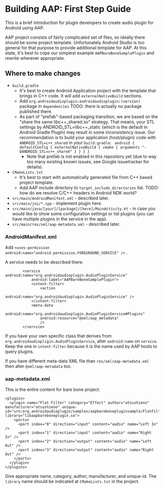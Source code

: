 
# Building AAP: First Step Guide

This is a brief introduction for plugin developers to create audio plugin
for Android using AAP.

AAP project consists of fairly complicated set of files, so ideally there
should be some project template. Unfortunately Android Studio is too general
for that purpose to provide additional template for AAP. At this state,
it's best to cope our simplest example `AAPBareBoneSamplePlugin` and
rewrite wherever appropriate.

## Where to make changes

- `build.gradle`
  - It's best to create Android Application project with the template
    that brings in C++ code. It will add `externalNativeBuild` sections.
  - Add `org.androidaudioplugin:androidaudioplugin:(version)` package in `dependencies`
    TODO: there is actually no package published there.
  - As part of "prefab"-based packaging transition, we are based on the
    "share the same libc++_shared.so" strategy. That means, your STL settings
    by ANDROID_STL=libc++_static (which is the default in Android Gradle Plugin)
    may result in some inconsistency issue. Our recommendation is to build
    your application (host/plugin) code with `ANDROID_STL=c++_shared` in your
    `build.gradle`: ` android { defaultConfig { externalNativeBuild { cmake { arguments "-DANDROID_STL=c++_shared" } } } }`
    - Note that prefab is not enabled in this repository yet (due to way too many existing known issues, see Google issuetracker for details).
- `CMakeLists.txt`
  - It's best to start with automatically generated file from C++ based
    project template.
  - Add AAP include directory to `target_include_directories` list.
    TODO: how do we resolve C/C++ headers in Android NDK world?
- `src/main/AndroidManifest.xml` - described later.
- `src/main/jni/*.cpp` - implement plugin here.
- `src/main/java/[your]/[package]/[here]/MainActivity.kt` - in case 
  you would like to show some configuration settings or list plugins
  (you can have multiple plugins in the service in the app).
- `src/main/res/xml/aap-metadata.xml` - described later.


### AndroidManifest.xml

Add `<uses-permission android:name="android.permission.FOREGROUND_SERVICE" />` .

A service needs to be described there:

```
        <service android:name="org.androidaudioplugin.AudioPluginService"
            android:label="AAPBareBoneSamplePlugin">
            <intent-filter>
                <action
                    android:name="org.androidaudioplugin.AudioPluginService" />
            </intent-filter>
            <meta-data
                android:name="org.androidaudioplugin.AudioPluginService#Plugins"
                android:resource="@xml/aap_metadata"
                />
        </service>
```

If you have your own specific class that derives from 
`org.androidaudiopligin.AudioPluginService`, alter `android:name` on
`service`. Keep the one in `intent-filter` because it is the name used
by AAP hosts to query plugins.

If you have different meta-data XML file than `res/xml/aap-metadata.xml`
then alter `@xml/aap-metadata` too.

### aap-metadata.xml

This is the entire content for bare bone project:

```
<plugins>
  <plugin name="Flat Filter" category="Effect" author="atsushieno" manufacturer="atsushieno" unique-id="urn:org.androidaudioplugin/samples/aapbarebonepluginsample/FlatFilter" library="libaapbareboneplugin.so">
    <ports>
      <port index="0" direction="input" content="audio" name="Left In" />
      <port index="1" direction="input" content="audio" name="Right In" />
      <port index="2" direction="output" content="audio" name="Left Out" />
      <port index="3" direction="output" content="audio" name="Right Out" />
    </ports>
  </plugin>
</plugins>
```

Give appropriate name, category, author, manufacturer, and unique-id.
The `library` name should be indicated at `CMakeLists.txt` in the project.

